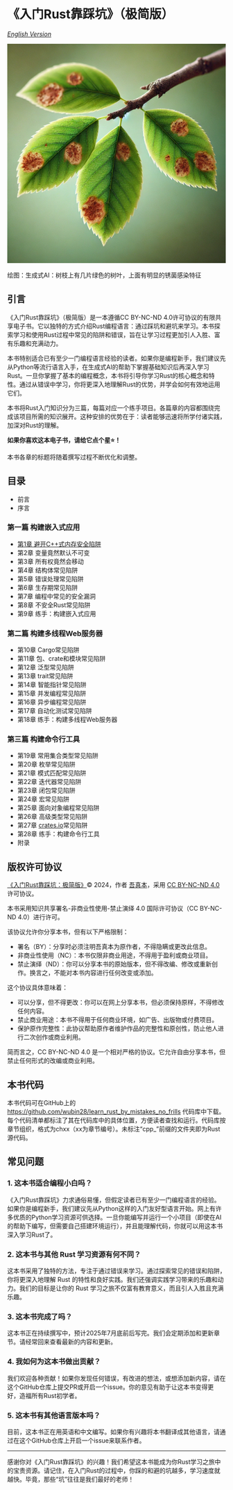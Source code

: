 # 《入门Rust靠踩坑》（极简版）
[*English Version*](README.md)

![image-cover.webp](image-cover.webp)

绘图：生成式AI：树枝上有几片绿色的树叶，上面有明显的锈菌感染特征

## 引言

《入门Rust靠踩坑》（极简版）是一本遵循CC BY-NC-ND 4.0许可协议的有限共享电子书。它以独特的方式介绍Rust编程语言：通过踩坑和避坑来学习。本书探索学习和使用Rust过程中常见的陷阱和错误，旨在让学习过程更加引人入胜、富有乐趣和充满动力。

本书特别适合已有至少一门编程语言经验的读者。如果你是编程新手，我们建议先从Python等流行语言入手，在生成式AI的帮助下掌握基础知识后再深入学习Rust。一旦你掌握了基本的编程概念，本书将引导你学习Rust的核心概念和特性。通过从错误中学习，你将更深入地理解Rust的优势，并学会如何有效地运用它们。

本书将Rust入门知识分为三篇，每篇对应一个练手项目。各篇章的内容都围绕完成该项目所需的知识展开。这种安排的优势在于：读者能够迅速将所学付诸实践，加深对Rust的理解。

**如果你喜欢这本电子书，请给它点个星⭐️！**

本书各章的标题将随着撰写过程不断优化和调整。

## 目录

- 前言
- 序言

### 第一篇 构建嵌入式应用

- [第1章 避开C++式内存安全陷阱](./ch01/ch01_zh.md)
- 第2章 变量竟然默认不可变
- 第3章 所有权竟然会移动
- 第4章 结构体常见陷阱
- 第5章 错误处理常见陷阱
- 第6章 生存期常见陷阱
- 第7章 编程中常见的安全漏洞
- 第8章 不安全Rust常见陷阱
- 第9章 练手：构建嵌入式应用

### 第二篇 构建多线程Web服务器

- 第10章 Cargo常见陷阱
- 第11章 包、crate和模块常见陷阱
- 第12章 泛型常见陷阱
- 第13章 trait常见陷阱
- 第14章 智能指针常见陷阱
- 第15章 并发编程常见陷阱
- 第16章 异步编程常见陷阱
- 第17章 自动化测试常见陷阱
- 第18章 练手：构建多线程Web服务器

### 第三篇 构建命令行工具

- 第19章 常用集合类型常见陷阱
- 第20章 枚举常见陷阱
- 第21章 模式匹配常见陷阱
- 第22章 迭代器常见陷阱
- 第23章 闭包常见陷阱
- 第24章 宏常见陷阱
- 第25章 面向对象编程常见陷阱
- 第26章 高级类型常见陷阱
- 第27章 [crates.io](http://crates.io/)常见陷阱
- 第28章 练手：构建命令行工具
- 附录

## 版权许可协议

[《入门Rust靠踩坑：极简版》](https://github.com/wubin28/learn_rust_by_mistakes_no_frills)© 2024，作者 [吾真本](https://github.com/wubin28)，采用 [CC BY-NC-ND 4.0](https://creativecommons.org/licenses/by-nc-nd/4.0/?ref=chooser-v1) 许可协议。

本书采用知识共享署名-非商业性使用-禁止演绎 4.0 国际许可协议（CC BY-NC-ND 4.0）进行许可。

该协议允许你分享本书，但有以下严格限制：

- 署名（BY）：分享时必须注明吾真本为原作者，不得隐瞒或更改此信息。
- 非商业性使用（NC）：本书仅限非商业用途，不得用于盈利或商业项目。
- 禁止演绎（ND）：你可以分享本书的原始版本，但不得改编、修改或重新创作。换言之，不能对本书内容进行任何改变或添加。

这个协议具体意味着：

- 可以分享，但不得更改：你可以在网上分享本书，但必须保持原样，不得修改任何内容。
- 禁止商业用途：本书不得用于任何商业环境，如广告、出版物或付费项目。
- 保护原作完整性：此协议帮助原作者维护作品的完整性和原创性，防止他人进行二次创作或商业利用。

简而言之，CC BY-NC-ND 4.0 是一个相对严格的协议。它允许自由分享本书，但禁止任何形式的改编或商业利用。

## 本书代码

本书代码可在GitHub上的 https://github.com/wubin28/learn_rust_by_mistakes_no_frills 代码库中下载。每个代码清单都标注了其在代码库中的具体位置，方便读者查找和运行。代码库按章节组织，格式为chxx（xx为章节编号）。未标注“cpp_”前缀的文件夹即为Rust源代码。

## 常见问题

### 1. 这本书适合编程小白吗？

《入门Rust靠踩坑》力求通俗易懂，但假定读者已有至少一门编程语言的经验。如果你是编程新手，我们建议先从Python这样的入门友好型语言开始。网上有许多优质的Python学习资源可供选择。一旦你能编写并运行一个小项目（即使在AI的帮助下编写，但需要自己搭建环境运行），并且能理解代码，你就可以用这本书深入学习Rust了。

### 2. 这本书与其他 Rust 学习资源有何不同？

这本书采用了独特的方法，专注于通过错误来学习。通过探索常见的错误和陷阱，你将更深入地理解 Rust 的特性和良好实践。我们还强调实践学习带来的乐趣和动力。我们的目标是让你的 Rust 学习之旅不仅富有教育意义，而且引人入胜且充满乐趣。

### 3. 这本书完成了吗？

这本书正在持续撰写中，预计2025年7月底前后写完。我们会定期添加和更新章节。请经常回来查看最新的内容和更新。

### 4. 我如何为这本书做出贡献？

我们欢迎各种贡献！如果你发现任何错误，有改进的想法，或想添加新内容，请在这个GitHub仓库上提交PR或开启一个issue。你的意见有助于让这本书变得更好，造福所有Rust初学者。

### 5. 这本书有其他语言版本吗？

目前，这本书正在用英语和中文编写。如果你有兴趣将本书翻译成其他语言，请通过在这个GitHub仓库上开启一个issue来联系作者。

---

感谢你对《入门Rust靠踩坑》的兴趣！我们希望这本书能成为你Rust学习之旅中的宝贵资源。请记住，在入门Rust的过程中，你踩的和避的坑越多，学习速度就越快。毕竟，那些“坑”往往是我们最好的老师！